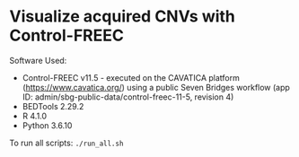 # Visualize acquired CNVs with Control-FREEC

Software Used:
- Control-FREEC v11.5 - executed on the CAVATICA platform (https://www.cavatica.org/) using a public Seven Bridges workflow (app ID: admin/sbg-public-data/control-freec-11-5, revision 4) 
- BEDTools 2.29.2
- R 4.1.0
- Python 3.6.10

To run all scripts:
`./run_all.sh`
